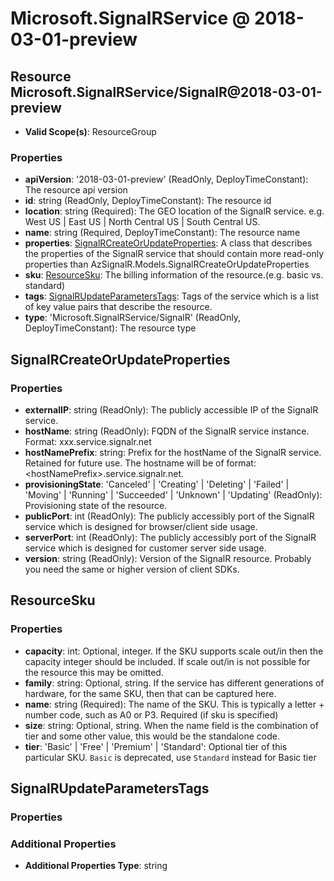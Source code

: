 # Microsoft.SignalRService @ 2018-03-01-preview

## Resource Microsoft.SignalRService/SignalR@2018-03-01-preview
* **Valid Scope(s)**: ResourceGroup
### Properties
* **apiVersion**: '2018-03-01-preview' (ReadOnly, DeployTimeConstant): The resource api version
* **id**: string (ReadOnly, DeployTimeConstant): The resource id
* **location**: string (Required): The GEO location of the SignalR service. e.g. West US | East US | North Central US | South Central US.
* **name**: string (Required, DeployTimeConstant): The resource name
* **properties**: [SignalRCreateOrUpdateProperties](#signalrcreateorupdateproperties): A class that describes the properties of the SignalR service that should contain more read-only properties than AzSignalR.Models.SignalRCreateOrUpdateProperties
* **sku**: [ResourceSku](#resourcesku): The billing information of the resource.(e.g. basic vs. standard)
* **tags**: [SignalRUpdateParametersTags](#signalrupdateparameterstags): Tags of the service which is a list of key value pairs that describe the resource.
* **type**: 'Microsoft.SignalRService/SignalR' (ReadOnly, DeployTimeConstant): The resource type

## SignalRCreateOrUpdateProperties
### Properties
* **externalIP**: string (ReadOnly): The publicly accessible IP of the SignalR service.
* **hostName**: string (ReadOnly): FQDN of the SignalR service instance. Format: xxx.service.signalr.net
* **hostNamePrefix**: string: Prefix for the hostName of the SignalR service. Retained for future use.
The hostname will be of format: &lt;hostNamePrefix&gt;.service.signalr.net.
* **provisioningState**: 'Canceled' | 'Creating' | 'Deleting' | 'Failed' | 'Moving' | 'Running' | 'Succeeded' | 'Unknown' | 'Updating' (ReadOnly): Provisioning state of the resource.
* **publicPort**: int (ReadOnly): The publicly accessibly port of the SignalR service which is designed for browser/client side usage.
* **serverPort**: int (ReadOnly): The publicly accessibly port of the SignalR service which is designed for customer server side usage.
* **version**: string (ReadOnly): Version of the SignalR resource. Probably you need the same or higher version of client SDKs.

## ResourceSku
### Properties
* **capacity**: int: Optional, integer. If the SKU supports scale out/in then the capacity integer should be included. If scale out/in is not 
possible for the resource this may be omitted.
* **family**: string: Optional, string. If the service has different generations of hardware, for the same SKU, then that can be captured here.
* **name**: string (Required): The name of the SKU. This is typically a letter + number code, such as A0 or P3.  Required (if sku is specified)
* **size**: string: Optional, string. When the name field is the combination of tier and some other value, this would be the standalone code.
* **tier**: 'Basic' | 'Free' | 'Premium' | 'Standard': Optional tier of this particular SKU. `Basic` is deprecated, use `Standard` instead for Basic tier

## SignalRUpdateParametersTags
### Properties
### Additional Properties
* **Additional Properties Type**: string

